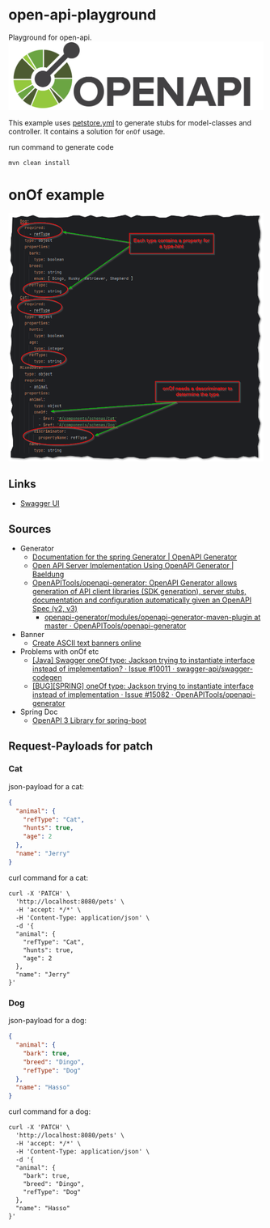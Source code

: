 # open-api-playground

Playground for open-api.
![openapi-logo](docs/openapi-logo.png)

This example uses [petstore.yml](src/main/resources/petstore.yml) to generate stubs for model-classes and controller.
It contains a solution for ``onOf`` usage.

run command to generate code
````shell
mvn clean install
````

# onOf example
![oneOf_with_discriminator.png](oneOf_with_discriminator.png)

## Links
* [Swagger UI](http://localhost:8080/swagger-ui/index.html#/pets/patchPet)

## Sources

* Generator
  * [Documentation for the spring Generator | OpenAPI Generator](https://openapi-generator.tech/docs/generators/spring/)
  * [Open API Server Implementation Using OpenAPI Generator | Baeldung](https://www.baeldung.com/java-openapi-generator-server)
  * [OpenAPITools/openapi-generator: OpenAPI Generator allows generation of API client libraries (SDK generation), server stubs, documentation and configuration automatically given an OpenAPI Spec (v2, v3)](https://github.com/OpenAPITools/openapi-generator)
    * [openapi-generator/modules/openapi-generator-maven-plugin at master · OpenAPITools/openapi-generator](https://github.com/OpenAPITools/openapi-generator/tree/master/modules/openapi-generator-maven-plugin)
* Banner
  * [Create ASCII text banners online](https://manytools.org/hacker-tools/ascii-banner/)
* Problems with onOf etc
  * [[Java] Swagger oneOf type: Jackson trying to instantiate interface instead of implementation? · Issue #10011 · swagger-api/swagger-codegen](https://github.com/swagger-api/swagger-codegen/issues/10011)
  * [[BUG][SPRING] oneOf type: Jackson trying to instantiate interface instead of implementation · Issue #15082 · OpenAPITools/openapi-generator](https://github.com/OpenAPITools/openapi-generator/issues/15082)
* Spring Doc
  * [OpenAPI 3 Library for spring-boot](https://springdoc.org/)


## Request-Payloads for patch

### Cat
json-payload for a cat:
````json
{
  "animal": {
    "refType": "Cat",
    "hunts": true,
    "age": 2
  },
  "name": "Jerry"
}
````
curl command for a cat:
````shell
curl -X 'PATCH' \
  'http://localhost:8080/pets' \
  -H 'accept: */*' \
  -H 'Content-Type: application/json' \
  -d '{
  "animal": {
    "refType": "Cat",
    "hunts": true,
    "age": 2
  },
  "name": "Jerry"
}'
````

### Dog

json-payload for a dog:
````json
{
  "animal": {
    "bark": true,
    "breed": "Dingo",
    "refType": "Dog"
  },
  "name": "Hasso"
}
````
curl command for a dog:
````shell
curl -X 'PATCH' \
  'http://localhost:8080/pets' \
  -H 'accept: */*' \
  -H 'Content-Type: application/json' \
  -d '{
  "animal": {
    "bark": true,
    "breed": "Dingo",
    "refType": "Dog"
  },
  "name": "Hasso"
}'
````
